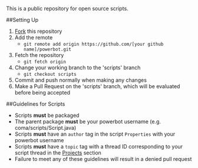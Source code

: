 This is a public repository for open source scripts. 

##Setting Up
1. [Fork](https://github.com/powerbot/powerbot#fork-destination-box) this repository
2. Add the remote
    - `git remote add origin https://github.com/[your github name]/powerbot.git`
3. Fetch the repository
    - `git fetch origin`
4. Change your working branch to the 'scripts' branch
    - `git checkout scripts`
5. Commit and push normally when making any changes
6. Make a Pull Request on the 'scripts' branch, which will be evaluated before being accepted

##Guidelines for Scripts
- Scripts **must** be packaged
- The parent package **must** be your powerbot username (e.g. coma/scripts/Script.java)
- Scripts **must** have an `author` tag in the script `Properties` with your powerbot username
- Scripts **must** have a `topic` tag with a thread ID corresponding to your script thread in the [Projects](http://www.powerbot.org/community/forum/55-projects/) section
- Failure to meet any of these guidelines will result in a denied pull request